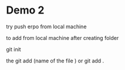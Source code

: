 # Demo 2 

try push erpo from local machine 


to add from local machine after creating folder  

git init 

the git add (name of the file ) or git add .
